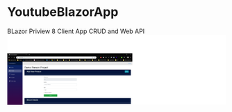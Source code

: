 # YoutubeBlazorApp
BLazor Priview 8 Client App CRUD  and Web API
![](YoutubeBlazor/Client/wwwroot/images/image.png)
